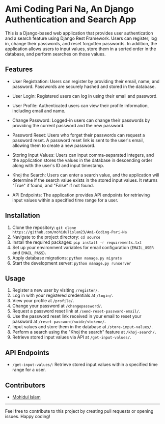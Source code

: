 # Ami Coding Pari Na, An Django Authentication and Search App

This is a Django-based web application that provides user authentication and a search feature using Django Rest Framework. Users can register, log in, change their passwords, and reset forgotten passwords. In addition, the application allows users to input values, store them in a sorted order in the database, and perform searches on those values.

## Features

- User Registration: Users can register by providing their email, name, and password. Passwords are securely hashed and stored in the database.

- User Login: Registered users can log in using their email and password.

- User Profile: Authenticated users can view their profile information, including email and name.

- Change Password: Logged-in users can change their passwords by providing the current password and the new password.

- Password Reset: Users who forget their passwords can request a password reset. A password reset link is sent to the user's email, allowing them to create a new password.

- Storing Input Values: Users can input comma-separated integers, and the application stores the values in the database in descending order along with the user's ID and input timestamp.

- Khoj the Search: Users can enter a search value, and the application will determine if the search value exists in the stored input values. It returns "True" if found, and "False" if not found.

- API Endpoints: The application provides API endpoints for retrieving input values within a specified time range for a user.

## Installation

1. Clone the repository: `git clone https://github.com/mohidulislam23/Ami-Coding-Pari-Na`
2. Navigate to the project directory: `cd source`
3. Install the required packages: `pip install -r requirements.txt`
4. Set up your environment variables for email configuration (`EMAIL_USER` and `EMAIL_PASS`).
5. Apply database migrations: `python manage.py migrate`
6. Start the development server: `python manage.py runserver`

## Usage

1. Register a new user by visiting `/register/`.
2. Log in with your registered credentials at `/login/`.
3. View your profile at `/profile/`.
4. Change your password at `/changepassword/`.
5. Request a password reset link at `/send-reset-password-email/`.
6. Use the password reset link received in your email to reset your password at `/reset-password/<uid>/<token>/`.
7. Input values and store them in the database at `/store-input-values/`.
8. Perform a search using the "Khoj the search" feature at `/khoj-search/`.
9. Retrieve stored input values via API at `/get-input-values/`.

## API Endpoints

- `/get-input-values/`: Retrieve stored input values within a specified time range for a user.

## Contributors

- [Mohidul Islam](https://github.com/mohidulislam23)


---

Feel free to contribute to this project by creating pull requests or opening issues. Happy coding!